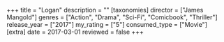 +++
title = "Logan"
description = ""
[taxonomies]
director = ["James Mangold"] 
genres = ["Action", "Drama", "Sci-Fi", "Comicbook", "Thriller"]
release_year = ["2017"]
my_rating = ["5"]
consumed_type = ["Movie"]
[extra]
date = 2017-03-01
reviewed = false
+++

